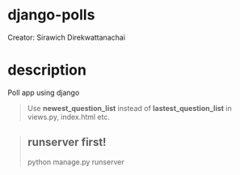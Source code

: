 # django-polls
Creator: Sirawich Direkwattanachai

# description
Poll app using django

> Use **newest_question_list** instead of **lastest_question_list** in views.py, index.html etc.


>## runserver first!
>   python manage.py runserver

